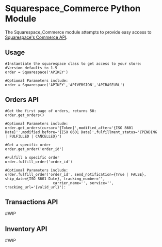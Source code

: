# Squarespace_Commerce Python Module

The Squarespace_Commerce module attempts to provide easy access to [Squarespace's Commerce API](http://developers.squarespace.com/commerce-api
).

## Usage
````
#Instantiate the squarespace class to get access to your store:
#Version defaults to 1.5
order = Squarespace('APIKEY')

#Optional Parameters include:
order = Squarespace('APIKEY','APIVERSION','APIBASEURL')
````
## Orders API
````
#Get the first page of orders, returns 50:
order.get_orders()

#Optional Parameters include:
order.get_orders(cursor='{Token}',modified_after='{ISO 8601 Date}'',modified_before='{ISO 8601 Date}',fulfillment_status='{PENDING | FULFILLED | CANCELLED}')

#Get a specific order
order.get_order('order_id')

#Fulfill a specific order
order.fulfill_order('order_id')

#Optional Parameters include:
order.fulfill_order('order_id', send_notification={True | FALSE}, ship_date={ISO 8601 Date}, tracking_number='',
                      carrier_name='', service='', tracking_url='{valid_url}'):
````
## Transactions API
#WIP


## Inventory API
#WIP

